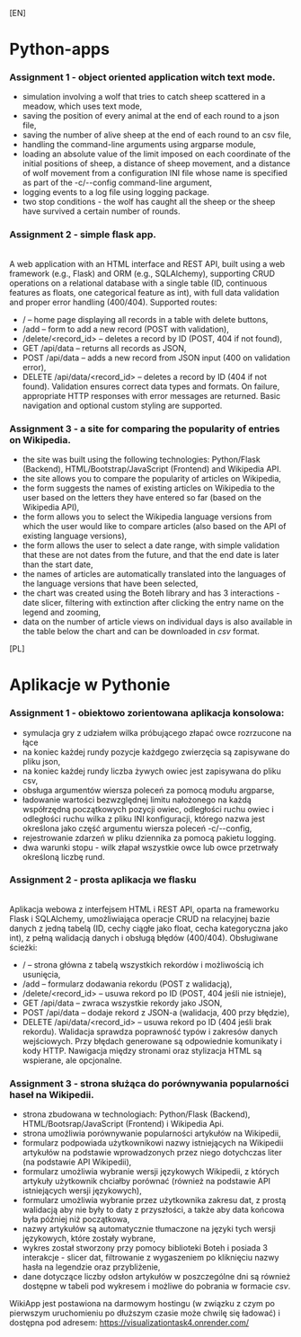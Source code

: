 [EN]

# Python-apps

### Assignment 1 - object oriented application witch text mode. 
- simulation involving a wolf that tries to catch sheep scattered in a meadow, which uses text mode,
- saving the position of every animal at the end of each round to a json file,
- saving the number of alive sheep at the end of each round to an csv file,
- handling the command-line arguments using argparse module,
- loading an absolute value of the limit imposed on each coordinate of the initial positions of sheep, a distance of sheep movement, and a distance of wolf movement from a configuration INI file whose name is specified as part of the -c/--config command-line argument,
- logging events to a log file using logging package.
- two stop conditions - the wolf has caught all the sheep or the sheep have survived a certain number of rounds.

### Assignment 2 - simple flask app.
<br>A web application with an HTML interface and REST API, built using a web framework (e.g., Flask) and ORM (e.g., SQLAlchemy), supporting CRUD operations on a relational database with a single table (ID, continuous features as floats, one categorical feature as int), with full data validation and proper error handling (400/404).
Supported routes:
- / – home page displaying all records in a table with delete buttons,
- /add – form to add a new record (POST with validation),
- /delete/<record_id> – deletes a record by ID (POST, 404 if not found),
- GET /api/data – returns all records as JSON,
- POST /api/data – adds a new record from JSON input (400 on validation error),
- DELETE /api/data/<record_id> – deletes a record by ID (404 if not found).
Validation ensures correct data types and formats. On failure, appropriate HTTP responses with error messages are returned. Basic navigation and optional custom styling are supported.

### Assignment 3 - a site for comparing the popularity of entries on Wikipedia. 
- the site was built using the following technologies: Python/Flask (Backend), HTML/Bootstrap/JavaScript (Frontend) and Wikipedia API.
- the site allows you to compare the popularity of articles on Wikipedia,
- the form suggests the names of existing articles on Wikipedia to the user based on the letters they have entered so far (based on the Wikipedia API),
- the form allows you to select the Wikipedia language versions from which the user would like to compare articles (also based on the API of existing language versions),
- the form allows the user to select a date range, with simple validation that these are not dates from the future, and that the end date is later than the start date,
- the names of articles are automatically translated into the languages ​​of the language versions that have been selected,
- the chart was created using the Boteh library and has 3 interactions - date slicer, filtering with extinction after clicking the entry name on the legend and zooming,
- data on the number of article views on individual days is also available in the table below the chart and can be downloaded in _csv_ format.

[PL]

# Aplikacje w Pythonie

### Assignment 1 - obiektowo zorientowana aplikacja konsolowa:
- symulacja gry z udziałem wilka próbującego złapać owce rozrzucone na łące
- na koniec każdej rundy pozycje każdgego zwierzęcia są zapisywane do pliku json,
- na koniec każdej rundy liczba żywych owiec jest zapisywana do pliku csv,
- obsługa argumentów wiersza poleceń za pomocą modułu argparse,
- ładowanie wartości bezwzględnej limitu nałożonego na każdą współrzędną początkowych pozycji owiec, odległości ruchu owiec i odległości ruchu wilka z pliku INI konfiguracji, którego nazwa jest określona jako część argumentu wiersza poleceń -c/--config,
- rejestrowanie zdarzeń w pliku dziennika za pomocą pakietu logging.
- dwa warunki stopu - wilk złapał wszystkie owce lub owce przetrwały określoną liczbę rund.

### Assignment 2 - prosta aplikacja we flasku 
<br>Aplikacja webowa z interfejsem HTML i REST API, oparta na frameworku Flask i SQLAlchemy, umożliwiająca operacje CRUD na relacyjnej bazie danych z jedną tabelą (ID, cechy ciągłe jako float, cecha kategoryczna jako int), z pełną walidacją danych i obsługą błędów (400/404).
Obsługiwane ścieżki:
- / – strona główna z tabelą wszystkich rekordów i możliwością ich usunięcia,
- /add – formularz dodawania rekordu (POST z walidacją),
- /delete/<record_id> – usuwa rekord po ID (POST, 404 jeśli nie istnieje),
- GET /api/data – zwraca wszystkie rekordy jako JSON,
- POST /api/data – dodaje rekord z JSON-a (walidacja, 400 przy błędzie),
- DELETE /api/data/<record_id> – usuwa rekord po ID (404 jeśli brak rekordu).
Walidacja sprawdza poprawność typów i zakresów danych wejściowych. Przy błędach generowane są odpowiednie komunikaty i kody HTTP. Nawigacja między stronami oraz stylizacja HTML są wspierane, ale opcjonalne.

### Assignment 3 - strona służąca do porównywania popularności haseł na Wikipedii.
- strona zbudowana w technologiach: Python/Flask (Backend), HTML/Bootsrap/JavaScript (Frontend) i Wikipedia Api.
- strona umożliwia porównywanie popularności artykułów na Wikipedii,
- formularz podpowiada użytkownikowi nazwy istniejących na Wikipedii artykułów na podstawie wprowadzonych przez niego dotychczas liter (na podstawie API Wikipedii),
- formularz umożliwia wybranie wersji językowych Wikipedii, z których artykuły użytkownik chciałby porównać (również na podstawie API istniejących wersji językowych),
- formularz umożliwia wybranie przez użytkownika zakresu dat, z prostą walidacją aby nie były to daty z przyszłości, a także aby data końcowa była później niż początkowa,
- nazwy artykułów są automatycznie tłumaczone na języki tych wersji językowych, które zostały wybrane,
- wykres został stworzony przy pomocy biblioteki Boteh i posiada 3 interakcje - slicer dat, filtrowanie z wygaszeniem po kliknięciu nazwy hasła na legendzie oraz przybliżenie,
- dane dotyczące liczby odsłon artykułów w poszczególne dni są również dostępne w tabeli pod wykresem i możliwe do pobrania w formacie _csv_.
  
WikiApp jest postawiona na darmowym hostingu (w związku z czym po pierwszym uruchomieniu po dłuższym czasie może chwilę się ładować) i dostępna pod adresem: https://visualizationtask4.onrender.com/
